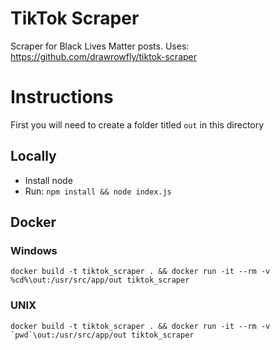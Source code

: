 # TikTok Scraper
Scraper for Black Lives Matter posts.
Uses: https://github.com/drawrowfly/tiktok-scraper

# Instructions
First you will need to create a folder titled `out` in this directory
## Locally
- Install node
- Run: `npm install && node index.js`

## Docker
### Windows
```
docker build -t tiktok_scraper . && docker run -it --rm -v %cd%\out:/usr/src/app/out tiktok_scraper
```
### UNIX
```
docker build -t tiktok_scraper . && docker run -it --rm -v `pwd`\out:/usr/src/app/out tiktok_scraper
```